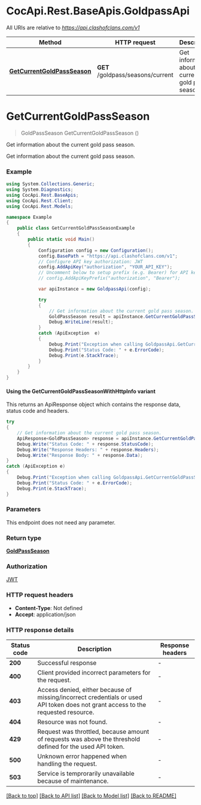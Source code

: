 # CocApi.Rest.BaseApis.GoldpassApi

All URIs are relative to *https://api.clashofclans.com/v1*

| Method | HTTP request | Description |
|--------|--------------|-------------|
| [**GetCurrentGoldPassSeason**](GoldpassApi.md#getcurrentgoldpassseason) | **GET** /goldpass/seasons/current | Get information about the current gold pass season. |

<a id="getcurrentgoldpassseason"></a>
# **GetCurrentGoldPassSeason**
> GoldPassSeason GetCurrentGoldPassSeason ()

Get information about the current gold pass season.

Get information about the current gold pass season.

### Example
```csharp
using System.Collections.Generic;
using System.Diagnostics;
using CocApi.Rest.BaseApis;
using CocApi.Rest.Client;
using CocApi.Rest.Models;

namespace Example
{
    public class GetCurrentGoldPassSeasonExample
    {
        public static void Main()
        {
            Configuration config = new Configuration();
            config.BasePath = "https://api.clashofclans.com/v1";
            // Configure API key authorization: JWT
            config.AddApiKey("authorization", "YOUR_API_KEY");
            // Uncomment below to setup prefix (e.g. Bearer) for API key, if needed
            // config.AddApiKeyPrefix("authorization", "Bearer");

            var apiInstance = new GoldpassApi(config);

            try
            {
                // Get information about the current gold pass season.
                GoldPassSeason result = apiInstance.GetCurrentGoldPassSeason();
                Debug.WriteLine(result);
            }
            catch (ApiException  e)
            {
                Debug.Print("Exception when calling GoldpassApi.GetCurrentGoldPassSeason: " + e.Message);
                Debug.Print("Status Code: " + e.ErrorCode);
                Debug.Print(e.StackTrace);
            }
        }
    }
}
```

#### Using the GetCurrentGoldPassSeasonWithHttpInfo variant
This returns an ApiResponse object which contains the response data, status code and headers.

```csharp
try
{
    // Get information about the current gold pass season.
    ApiResponse<GoldPassSeason> response = apiInstance.GetCurrentGoldPassSeasonWithHttpInfo();
    Debug.Write("Status Code: " + response.StatusCode);
    Debug.Write("Response Headers: " + response.Headers);
    Debug.Write("Response Body: " + response.Data);
}
catch (ApiException e)
{
    Debug.Print("Exception when calling GoldpassApi.GetCurrentGoldPassSeasonWithHttpInfo: " + e.Message);
    Debug.Print("Status Code: " + e.ErrorCode);
    Debug.Print(e.StackTrace);
}
```

### Parameters
This endpoint does not need any parameter.
### Return type

[**GoldPassSeason**](GoldPassSeason.md)

### Authorization

[JWT](../README.md#JWT)

### HTTP request headers

 - **Content-Type**: Not defined
 - **Accept**: application/json


### HTTP response details
| Status code | Description | Response headers |
|-------------|-------------|------------------|
| **200** | Successful response |  -  |
| **400** | Client provided incorrect parameters for the request. |  -  |
| **403** | Access denied, either because of missing/incorrect credentials or used API token does not grant access to the requested resource.  |  -  |
| **404** | Resource was not found. |  -  |
| **429** | Request was throttled, because amount of requests was above the threshold defined for the used API token.  |  -  |
| **500** | Unknown error happened when handling the request. |  -  |
| **503** | Service is temprorarily unavailable because of maintenance. |  -  |

[[Back to top]](#) [[Back to API list]](../../README.md#documentation-for-api-endpoints) [[Back to Model list]](../../README.md#documentation-for-models) [[Back to README]](../../README.md)

